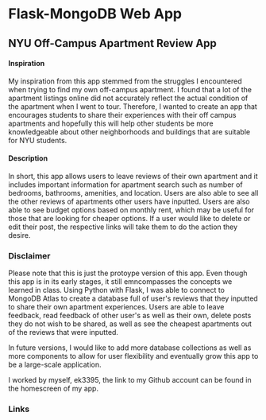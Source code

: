 # Flask-MongoDB Web App

## NYU Off-Campus Apartment Review App  
  
#### Inspiration  


My inspiration from this app stemmed from the struggles I encountered when trying to find my own off-campus apartment. I found that a lot of the apartment listings online did not accurately reflect the actual condition of the apartment when I went to tour. Therefore, I wanted to create an app that encourages students to share their experiences with their off campus apartments and hopefully this will help other students be more knowledgeable about other neighborhoods and buildings that are suitable for NYU students.  
  
#### Description  
  
In short, this app allows users to leave reviews of their own apartment and it includes important information for apartment search such as number of bedrooms, bathrooms, amenities, and location. Users are also able to see all the other reviews of apartments other users have inputted. Users are also able to see budget options based on monthly rent, which may be useful for those that are looking for cheaper options. If a user would like to delete or edit their post, the respective links will take them to do the action they desire. 
  
### Disclaimer  

  
Please note that this is just the protoype version of this app. Even though this app is in its early stages, it still emncompasses the concepts we learned in class. Using Python with Flask, I was able to connect to MongoDB Atlas to create a database full of user's reviews that they inputted to share their own apartment experiences. Users are able to leave feedback, read feedback of other user's as well as their own, delete posts they do not wish to be shared, as well as see the cheapest apartments out of the reviews that were inputted.  
  
In future versions, I would like to add more database collections as well as more components to allow for user flexibility and eventually grow this app to be a large-scale application.  
  
I worked by myself, ek3395, the link to my Github account can be found in the homescreen of my app.  
  

### Links  
  

  

